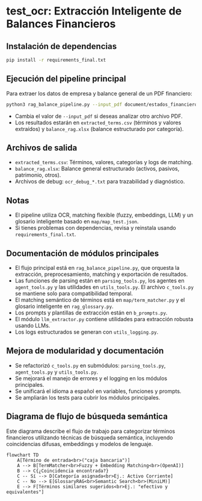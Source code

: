 # test_ocr: Extracción Inteligente de Balances Financieros

## Instalación de dependencias

```bash
pip install -r requirements_final.txt
```

## Ejecución del pipeline principal

Para extraer los datos de empresa y balance general de un PDF financiero:

```bash
python3 rag_balance_pipeline.py --input_pdf document/estados_financieros__pdf_93834000_202403.pdf --output_csv extracted_terms.csv --output_xlsx balance_rag.xlsx --debug
```

- Cambia el valor de `--input_pdf` si deseas analizar otro archivo PDF.
- Los resultados estarán en `extracted_terms.csv` (términos y valores extraídos) y `balance_rag.xlsx` (balance estructurado por categoría).

## Archivos de salida
- `extracted_terms.csv`: Términos, valores, categorías y logs de matching.
- `balance_rag.xlsx`: Balance general estructurado (activos, pasivos, patrimonio, otros).
- Archivos de debug: `ocr_debug_*.txt` para trazabilidad y diagnóstico.

## Notas
- El pipeline utiliza OCR, matching flexible (fuzzy, embeddings, LLM) y un glosario inteligente basado en `map/map_test.json`.
- Si tienes problemas con dependencias, revisa y reinstala usando `requirements_final.txt`.
## Documentación de módulos principales

- El flujo principal está en `rag_balance_pipeline.py`, que orquesta la extracción, preprocesamiento, matching y exportación de resultados.
- Las funciones de parsing están en `parsing_tools.py`, los agentes en `agent_tools.py` y las utilidades en `utils_tools.py`. El archivo `c_tools.py` se mantiene solo para compatibilidad temporal.
- El matching semántico de términos está en `map/term_matcher.py` y el glosario inteligente en `rag_glossary.py`.
- Los prompts y plantillas de extracción están en `b_prompts.py`.
- El módulo `llm_extractor.py` contiene utilidades para extracción robusta usando LLMs.
- Los logs estructurados se generan con `utils_logging.py`.

## Mejora de modularidad y documentación

- Se refactorizó `c_tools.py` en submódulos: `parsing_tools.py`, `agent_tools.py` y `utils_tools.py`.
- Se mejorará el manejo de errores y el logging en los módulos principales.
- Se unificará el idioma a español en variables, funciones y prompts.
- Se ampliarán los tests para cubrir los módulos principales.

## Diagrama de flujo de búsqueda semántica

Este diagrama describe el flujo de trabajo para categorizar términos financieros utilizando técnicas de búsqueda semántica, incluyendo coincidencias difusas, embeddings y modelos de lenguaje.

```mermaid
flowchart TD
    A[Término de entrada<br>("caja bancaria")]
    A --> B[TermMatcher<br>Fuzzy + Embedding Matching<br>(OpenAI)]
    B --> C{¿Coincidencia encontrada?}
    C -- Sí --> D[Categoría asignada<br>Ej.: Activo Corriente]
    C -- No --> E[GlossaryRAG<br>Semantic Search<br>(MiniLM)]
    E --> F[Términos similares sugeridos<br>Ej.: "efectivo y equivalentes"]